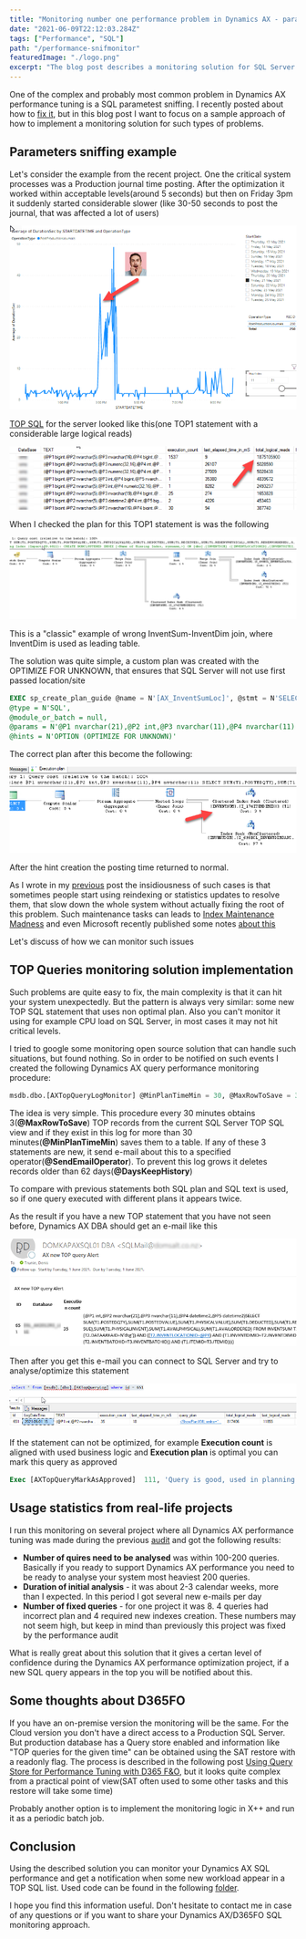 ```yaml
---
title: "Monitoring number one performance problem in Dynamics AX - parameters sniffing"
date: "2021-06-09T22:12:03.284Z"
tags: ["Performance", "SQL"]
path: "/performance-snifmonitor"
featuredImage: "./logo.png"
excerpt: "The blog post describes a monitoring solution for SQL Server parameters sniffing issues"
---
```


One of the complex and probably most common problem in Dynamics AX performance tuning is a SQL parametest sniffing. I recently posted about how to [fix it](https://denistrunin.com/performance-sniffing), but in this
blog post I want to focus on a sample approach of how to implement a monitoring solution for such types of problems.

## Parameters sniffing example 

Let's consider the example from the recent project. One the critical system processes was a Production journal time posting. After the optimization it worked within acceptable levels(around 5 seconds) but then on Friday 3pm it suddenly started considerable slower (like 30-50 seconds to post the journal, that was affected a lot of users)

![Posting](PostingTimePanic.png)

[TOP SQL](https://github.com/TrudAX/TRUDScripts/blob/master/Performance/AX%20Technical%20Audit.md#get-top-sql) for the server looked like this(one TOP1 statement with a considerable large logical reads)

![Top SQL](TOPSQL.png)

When I checked the plan for this TOP1 statement is was the following

![bad plan](BadPlan.png)

This is a "classic" example of wrong InventSum-InventDim join, where InventDim is used as leading table.

The solution was quite simple, a custom plan was created with the OPTIMIZE FOR UNKNOWN, that ensures that SQL Server will not use first passed location/site  

```SQL
EXEC sp_create_plan_guide @name = N'[AX_InventSumLoc]', @stmt = N'SELECT SUM(T1.POSTEDQTY),SUM(T1.POSTEDVALUE),SUM(T1.PHYSICALVALUE),SUM(T1.DEDUCTED),SUM(T1.RECEIVED),SUM(T1.RESERVPHYSICAL),SUM(T1.RESERVORDERED),SUM(T1.REGISTERED),SUM(T1.PICKED),SUM(T1.ONORDER),SUM(T1.ORDERED),SUM(T1.ARRIVED),SUM(T1.QUOTATIONRECEIPT),SUM(T1.QUOTATIONISSUE),SUM(T1.AVAILPHYSICAL),SUM(T1.AVAILORDERED),SUM(T1.PHYSICALINVENT),SUM(T1.POSTEDVALUESECCUR_RU),SUM(T1.PHYSICALVALUESECCUR_RU) FROM INVENTSUM T1 WHERE (((T1.PARTITION=5637144576) AND (T1.DATAAREAID=N''dsg'')) AND ((T1.ITEMID=@P1) AND (T1.CLOSED=@P2))) AND EXISTS (SELECT ''x'' FROM INVENTDIM T2 WHERE (((T2.PARTITION=5637144576) AND (T2.DATAAREAID=N''dsg'')) AND (((T2.INVENTDIMID=T1.INVENTDIMID) AND (T2.INVENTSITEID=@P3)) AND (T2.INVENTLOCATIONID=@P4))))',
@type = N'SQL',
@module_or_batch = null,
@params = N'@P1 nvarchar(21),@P2 int,@P3 nvarchar(11),@P4 nvarchar(11)',
@hints = N'OPTION (OPTIMIZE FOR UNKNOWN)'

```

The correct plan after this become the following:

![Good plan](GoodPlan.png)

After the hint creation the posting time returned to normal. 

As I wrote in my [previous](https://denistrunin.com/performance-sniffing) post the insidiousness of such cases is that sometimes people start using reindexing or statistics updates to resolve them, that slow down the whole system without actually fixing the root of this problem. Such maintenance tasks can leads to [Index Maintenance Madness]( https://www.brentozar.com/archive/2017/12/index-maintenance-madness/) and even Microsoft recently published some notes [about this](
https://docs.microsoft.com/en-us/sql/relational-databases/indexes/reorganize-and-rebuild-indexes?view=sql-server-ver15#index-maintenance-strategy )

Let's discuss of how we can monitor such issues

## TOP Queries monitoring solution implementation

Such problems are quite easy to fix, the main complexity is that it can hit your system unexpectedly. But the pattern is always very similar: some new TOP SQL statement that uses non optimal plan. Also you can't monitor it using for example CPU load on SQL Server, in most cases it may not hit critical levels. 

I tried to google some monitoring open source solution that can handle such situations, but found nothing. So in order to be notified on such events I created the following Dynamics AX query performance monitoring procedure:

```sql
msdb.dbo.[AXTopQueryLogMonitor] @MinPlanTimeMin = 30, @MaxRowToSave = 3, @SendEmailOperator = 'axoperator', @DaysKeepHistory = 62
```

The idea is very simple. This procedure every 30 minutes obtains 3(**@MaxRowToSave**) TOP records from the current SQL Server TOP SQL view and if they exist in this log for more than 30 minutes(**@MinPlanTimeMin**) saves them to a table. If any of these 3 statements are new, it send e-mail about this to a specified operator(**@SendEmailOperator**). To prevent this log grows it deletes records older than 62 days(**@DaysKeepHistory**)

To compare with previous statements both SQL plan and SQL text is used, so if one query executed with different plans it appears twice. 

As the result if you have a new TOP statement that you have not seen before, Dynamics AX DBA should get an e-mail like this 

![E-mail](Email.png)

Then after you get this e-mail you can connect to SQL Server and try to analyse/optimize this statement

![Top line analysis](TopLineAnalysis.png)

If the statement can not be optimized, for example **Execution count** is aligned with used business logic and **Execution plan** is optimal you can mark this query as approved   

```sql
Exec [AXTopQueryMarkAsApproved]  111, 'Query is good, used in planning process'
```

## Usage statistics from real-life projects

I run this monitoring on several project where all Dynamics AX performance tuning was made during the previous [audit](https://denistrunin.com/performance-audit) and got the following results:

- **Number of quires need to be analysed** was within 100-200 queries. Basically if you ready to support Dynamics AX performance you need to be ready to analyse your system most heaviest 200 queries.
- **Duration of initial analysis** - it was about 2-3 calendar weeks, more than I expected. In this period I got several new e-mails per day
- **Number of fixed queries** - for one project it was 8. 4 queries had incorrect plan and 4 required new indexes creation. These numbers may not seem high, but keep in mind than previously this project was fixed by the performance audit

What is really great about this solution that it gives a certan level of confidence during the Dynamics AX performance optimization project, if a new SQL query appears in the top you will be notified about this.  

## Some thoughts about D365FO

If you have an on-premise version the monitoring will be the same. For the Cloud version you don't have a direct access to a Production SQL Server. But production database has a Query store enabled and information like "TOP queries for the given time" can be obtained using the SAT restore with a readonly flag. The process is described in the following post [Using Query Store for Performance Tuning with D365 F&O](https://community.dynamics.com/ax/b/axinthefield/posts/using-query-store-for-performance-tuning-with-d365-f-o), but it looks quite complex from a practical point of view(SAT often used to some other tasks and this restore will take some time)

Probably another option is to implement the monitoring logic in X++ and run it as a periodic batch job. 

## Conclusion

Using the described solution you can monitor your Dynamics AX SQL performance and get a notification when some new workload appear in a TOP SQL list. Used code can be found in the following [folder](https://github.com/TrudAX/TRUDScripts/tree/master/Performance/Jobs/SQLTopQueryMonitor).

I hope you find this information useful. Don't hesitate to contact me in case of any questions or if you want to share your Dynamics AX/D365FO SQL monitoring approach. 

